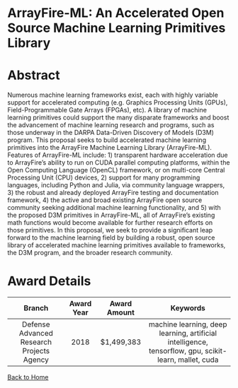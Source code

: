 
ArrayFire-ML: An Accelerated Open Source Machine Learning Primitives Library
============================================================================

# Abstract


Numerous machine learning frameworks exist, each with highly variable support for accelerated computing (e.g. Graphics Processing Units (GPUs), Field-Programmable Gate Arrays (FPGAs), etc). A library of machine learning primitives could support the many disparate frameworks and boost the advancement of machine learning research and programs, such as those underway in the DARPA Data-Driven Discovery of Models (D3M) program. This proposal seeks to build accelerated machine learning primitives into the ArrayFire Machine Learning Library (ArrayFire-ML). Features of ArrayFire-ML include: 1) transparent hardware acceleration due to ArrayFire’s ability to run on CUDA parallel computing platforms, within the Open Computing Language (OpenCL) framework, or on multi-core Central Processing Unit (CPU) devices, 2) support for many programming languages, including Python and Julia, via community language wrappers, 3) the robust and already deployed ArrayFire testing and documentation framework, 4) the active and broad existing ArrayFire open source community seeking additional machine learning functionality, and 5) with the proposed D3M primitives in ArrayFire-ML, all of ArrayFire’s existing math functions would become available for further research efforts on those primitives. In this proposal, we seek to provide a significant leap forward to the machine learning field by building a robust, open source library of accelerated machine learning primitives available to frameworks, the D3M program, and the broader research community.  

# Award Details

|Branch|Award Year|Award Amount|Keywords|
| :---: | :---: | :---: | :---: |
|Defense Advanced Research Projects Agency|2018|$1,499,383|machine learning, deep learning, artificial intelligence, tensorflow, gpu, scikit-learn, mallet, cuda|
  
  


[Back to Home](https://github.com/chrischow/dod_sbir_awards/CC/#1216)
